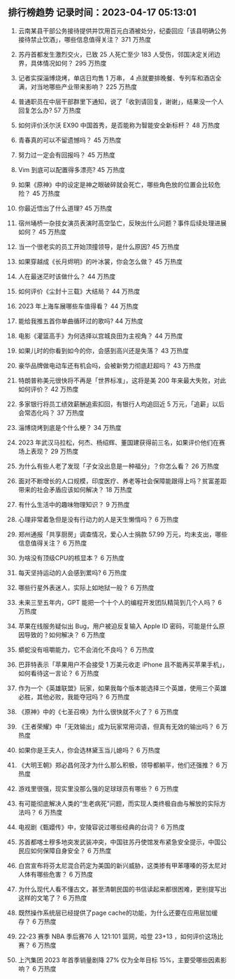 
## 排行榜趋势 记录时间：2023-04-17 05:13:01
  
  1. 云南某县干部公务接待提供并饮用百元白酒被处分，纪委回应「该县明确公务接待禁止饮酒」，哪些信息值得关注？ 371 万热度
    
  2. 苏丹首都发生激烈交火，已致 25 人死亡至少 183 人受伤，邻国决定关闭边界，具体情况如何？ 295 万热度
    
  3. 记者实探淄博烧烤，单店日均售 1 万串， 4 点就要排晚餐、专列车和酒店全满，对当地哪些产业带来影响？ 225 万热度
    
  4. 普通职员在中层干部群里下通知，说了「收到请回复，谢谢」，结果没一个人回复怎么办? 57 万热度
    
  5. 如何评价沃尔沃 EX90 中国首秀，是否能称为智能安全新标杆？ 48 万热度
    
  6. 青春真的可以不留遗憾吗？ 45 万热度
    
  7. 努力过一定会有回报吗？ 45 万热度
    
  8. Vim 到底可以配置得多漂亮? 45 万热度
    
  9. 如果《原神》中的设定是神之眼破碎就会死亡，哪些角色放的位置会比较危险？ 45 万热度
    
  10. 你最近悟出了什么道理? 45 万热度
    
  11. 宿州埇桥一杂技女演员表演时高空坠亡，反映出什么问题？事件后续处理进展如何？ 45 万热度
    
  12. 当一个很老实的员工开始顶撞领导，是什么原因? 45 万热度
    
  13. 如果穿越成《长月烬明》的叶冰裳，你会怎么做？ 45 万热度
    
  14. 人在最迷茫时该做什么？ 44 万热度
    
  15. 如何评价《尘封十三载》大结局？ 44 万热度
    
  16. 2023 年上海车展哪些车值得看？ 44 万热度
    
  17. 能给我推五首你单曲循环过的歌吗? 44 万热度
    
  18. 电影《灌篮高手》为何选择以宫城良田为主视角？ 44 万热度
    
  19. 如果儿时的你看到如今的你，会感到高兴还是失落？ 43 万热度
    
  20. 豪华品牌做电动车还有机会吗，会被新势力彻底赶超吗？ 43 万热度
    
  21. 特朗普称美元很快将不再是「世界标准」，这将是美 200 年来最大失败，对此如何评价？ 42 万热度
    
  22. 多家银行将员工绩效薪酬追索扣回，有银行人均追回近 5 万元，「追薪」以后会常态化吗？ 37 万热度
    
  23. 淄博烧烤到底是个什么梗？ 34 万热度
    
  24. 2023 年武汉马拉松，何杰、杨绍辉、董国建获得前三名，如果评价他们在赛场上表现？ 29 万热度
    
  25. 为什么有些人老了发现「子女没出息是一种福分」？你怎么看？ 26 万热度
    
  26. 面对不断增长的人口规模，印度医疗、养老等社会保障能跟得上吗？贫富差距带来的社会矛盾应该如何解决？ 18 万热度
    
  27. 有什么生活中的趣味物理知识？ 9 万热度
    
  28. 心理非常着急但是没有行动力的人是天生懒惰吗？ 6 万热度
    
  29. 郑州通报「共享厨房」调查情况，爱心人士捐款 57.99 万元，均未支出，哪些信息值得关注？ 6 万热度
    
  30. 为啥没有顶级CPU的核显本？ 6 万热度
    
  31. 每天坚持运动的人会感到累吗? 6 万热度
    
  32. 哪些行星外表迷人，实际上如地狱一般？ 6 万热度
    
  33. 未来三至五年内，GPT 能把一个十个人的编程开发团队精简到几个人吗？ 6 万热度
    
  34. 苹果在线服务疑似出 Bug，用户被迫反复输入 Apple ID 密码，可能是什么原因导致的？如何解决？ 6 万热度
    
  35. 蟒蛇没有咀嚼能力，它不会消化不良吗？ 6 万热度
    
  36. 巴菲特表示「苹果用户不会接受 1 万美元收走 iPhone 且不能再买苹果手机」，如何看待这一言论？ 6 万热度
    
  37. 作为一个《英雄联盟》玩家，如果我每个版本能选择三个英雄，使用三个英雄必胜，其他必败，我能夺冠吗？ 6 万热度
    
  38. 《原神》中的《七圣召唤》为什么很快就不火了？ 6 万热度
    
  39. 《王者荣耀》中「无效输出」成为玩家常用词语，但真有无效的输出吗？ 6 万热度
    
  40. 如果你是王夫人，你会选林黛玉当儿媳吗？ 6 万热度
    
  41. 《大明王朝》郑必昌何茂才为什么那么积极，领导都躺平，他们还强推？ 6 万热度
    
  42. 游戏里很强，现实里没那么强的足球球员有哪些？ 6 万热度
    
  43. 有可能彻底解决人类的“生老病死”问题，而实现人类终极自由与解放的实际方法吗？ 6 万热度
    
  44. 电视剧《甄嬛传》中，安陵容说过哪些经典的台词？ 6 万热度
    
  45. 苏首都喀土穆多地突发武装冲突，中国驻苏丹使馆发布紧急安全提示，中国公民应如何保障自身安全？ 6 万热度
    
  46. 白宫宣布将芬太尼混合药定为美国的新兴威胁，这类掺有甲苯噻嗪的芬太尼对人体有哪些危害？ 6 万热度
    
  47. 为什么现代人看不懂古文，甚至清朝民国的书信读起来都很困难，更别提写出这样的文笔了？ 6 万热度
    
  48. 既然操作系统层已经提供了page cache的功能，为什么还要在应用层加缓存？ 6 万热度
    
  49. 22-23 赛季 NBA 季后赛76 人 121:101 篮网，哈登 23+13 ，如何评价这场比赛？ 6 万热度
    
  50. 上汽集团 2023 年首季销量剧降 27% 仅为全年目标 15%，主要受哪些因素影响？ 6 万热度
    